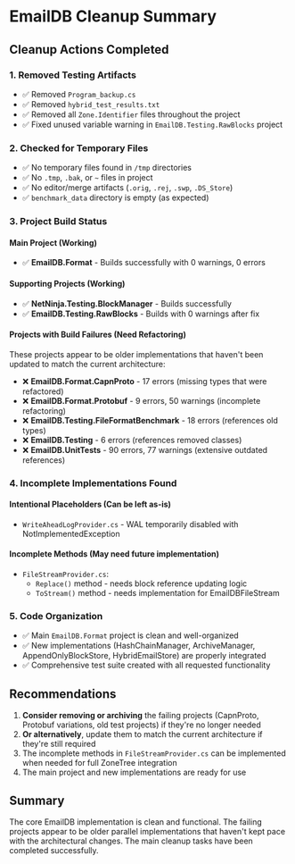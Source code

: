 # EmailDB Cleanup Summary

## Cleanup Actions Completed

### 1. **Removed Testing Artifacts**
- ✅ Removed `Program_backup.cs`
- ✅ Removed `hybrid_test_results.txt`
- ✅ Removed all `Zone.Identifier` files throughout the project
- ✅ Fixed unused variable warning in `EmailDB.Testing.RawBlocks` project

### 2. **Checked for Temporary Files**
- ✅ No temporary files found in `/tmp` directories
- ✅ No `.tmp`, `.bak`, or `~` files in project
- ✅ No editor/merge artifacts (`.orig`, `.rej`, `.swp`, `.DS_Store`)
- ✅ `benchmark_data` directory is empty (as expected)

### 3. **Project Build Status**

#### Main Project (Working)
- ✅ **EmailDB.Format** - Builds successfully with 0 warnings, 0 errors

#### Supporting Projects (Working)
- ✅ **NetNinja.Testing.BlockManager** - Builds successfully
- ✅ **EmailDB.Testing.RawBlocks** - Builds with 0 warnings after fix

#### Projects with Build Failures (Need Refactoring)
These projects appear to be older implementations that haven't been updated to match the current architecture:

- ❌ **EmailDB.Format.CapnProto** - 17 errors (missing types that were refactored)
- ❌ **EmailDB.Format.Protobuf** - 9 errors, 50 warnings (incomplete refactoring)
- ❌ **EmailDB.Testing.FileFormatBenchmark** - 18 errors (references old types)
- ❌ **EmailDB.Testing** - 6 errors (references removed classes)
- ❌ **EmailDB.UnitTests** - 90 errors, 77 warnings (extensive outdated references)

### 4. **Incomplete Implementations Found**

#### Intentional Placeholders (Can be left as-is)
- `WriteAheadLogProvider.cs` - WAL temporarily disabled with NotImplementedException

#### Incomplete Methods (May need future implementation)
- `FileStreamProvider.cs`:
  - `Replace()` method - needs block reference updating logic
  - `ToStream()` method - needs implementation for EmailDBFileStream

### 5. **Code Organization**
- ✅ Main `EmailDB.Format` project is clean and well-organized
- ✅ New implementations (HashChainManager, ArchiveManager, AppendOnlyBlockStore, HybridEmailStore) are properly integrated
- ✅ Comprehensive test suite created with all requested functionality

## Recommendations

1. **Consider removing or archiving** the failing projects (CapnProto, Protobuf variations, old test projects) if they're no longer needed
2. **Or alternatively**, update them to match the current architecture if they're still required
3. The incomplete methods in `FileStreamProvider.cs` can be implemented when needed for full ZoneTree integration
4. The main project and new implementations are ready for use

## Summary
The core EmailDB implementation is clean and functional. The failing projects appear to be older parallel implementations that haven't kept pace with the architectural changes. The main cleanup tasks have been completed successfully.